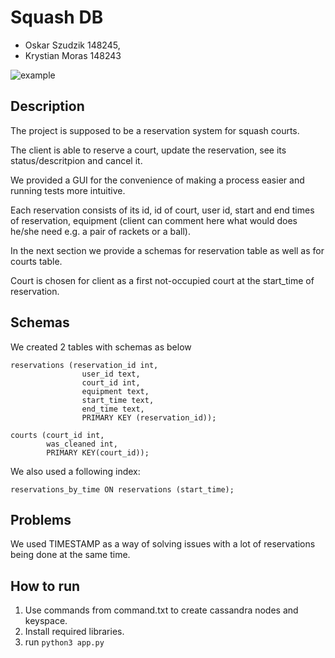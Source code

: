 # Squash DB

* Oskar Szudzik 148245,
* Krystian Moras 148243

![example](https://github.com/Oskshust/SquashDB/assets/72855171/1651dd41-2993-4229-8ede-697fd3f6b4c0)

## Description

The project is supposed to be a reservation system for squash courts. 

The client is able to reserve a court, update the reservation, see its status/descritpion and cancel it. 

We provided a GUI for the convenience of making a process easier and running tests more intuitive.

Each reservation consists of its id, id of court, user id, start and end times of reservation, equipment (client can comment here what would does he/she need e.g. a pair of rackets or a ball). 

In the next section we provide a schemas for reservation table as well as for courts table.  

Court is chosen for client as a first not-occupied court at the start_time of reservation.

## Schemas
We created 2 tables with schemas as below

```
reservations (reservation_id int, 
                user_id text, 
                court_id int, 
                equipment text, 
                start_time text, 
                end_time text, 
                PRIMARY KEY (reservation_id));
```
```
courts (court_id int, 
        was_cleaned int, 
        PRIMARY KEY(court_id));
```
We also used a following index:
```
reservations_by_time ON reservations (start_time);
```

## Problems

We used TIMESTAMP as a way of solving issues with a lot of reservations being done at the same time.

## How to run

1. Use commands from command.txt to create cassandra nodes and keyspace.
2. Install required libraries.
3. run  ```python3 app.py```
